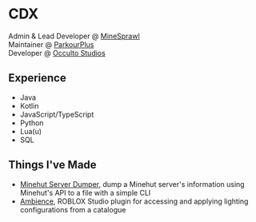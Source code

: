 # CDX

Admin & Lead Developer @ [MineSprawl](https://github.com/MineSprawl) <br>
Maintainer @ [ParkourPlus](https://github.com/MineSprawl/ParkourPlus) <br>
Developer @ [Occulto Studios](https://github.com/OccultoStudios) <br>

## Experience

- Java
- Kotlin
- JavaScript/TypeScript
- Python
- Lua(u)
- SQL

## Things I've Made

- [Minehut Server Dumper](https://github.com/CDX-1/MinehutServerDump), dump a Minehut server's information using Minehut's API to a file with a simple CLI
- [Ambience](https://github.com/Dice-Roll-Studios/Ambience), ROBLOX Studio plugin for accessing and applying lighting configurations from a catalogue
